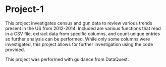 # Project-1

This project investigates census and gun data to review various trends present in the US from 2012-2014. Included are various functions that read in a CSV file, extract data from specific columns, and count unique entries so further analysis can be performed. While only some columns were investigated, this project allows for further investigation using the code provided.

This project was performed with guidance from DataQuest.
